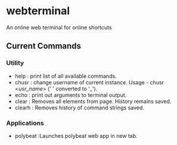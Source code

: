 # webterminal
An online web terminal for online shortcuts

## Current Commands
### Utility
+ help     : print list of all available commands.
+ chusr    : change username of current instance. Usage - chusr <*usr_name*> (' ' converted to '_').
+ echo     : print out arguments to terminal output.
+ clear    : Removes all elements from page. History remains saved.
+ clearh   : Removes history of command strings saved.

### Applications
+ polybeat :Launches polybeat web app in new tab.